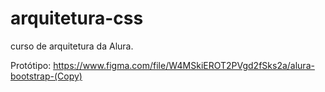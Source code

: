 # arquitetura-css
curso de arquitetura da Alura. 

Protótipo: https://www.figma.com/file/W4MSkiEROT2PVgd2fSks2a/alura-bootstrap-(Copy)